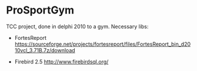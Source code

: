 # ProSportGym

TCC project, done in delphi 2010 to a gym.
Necessary libs:
- FortesReport
https://sourceforge.net/projects/fortesreport/files/FortesReport_bin_d2010vcl_3.71B.7z/download

- Firebird 2.5
http://www.firebirdsql.org/
